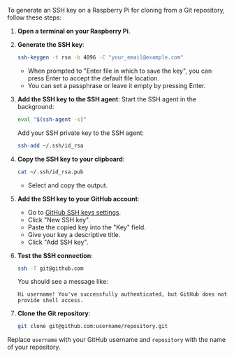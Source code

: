 To generate an SSH key on a Raspberry Pi for cloning from a Git repository, follow these steps:

1. **Open a terminal on your Raspberry Pi**.

2. **Generate the SSH key**:
    ```sh
    ssh-keygen -t rsa -b 4096 -C "your_email@example.com"
    ```
    - When prompted to "Enter file in which to save the key", you can press Enter to accept the default file location.
    - You can set a passphrase or leave it empty by pressing Enter.

3. **Add the SSH key to the SSH agent**:
    Start the SSH agent in the background:
    ```sh
    eval "$(ssh-agent -s)"
    ```
    Add your SSH private key to the SSH agent:
    ```sh
    ssh-add ~/.ssh/id_rsa
    ```

4. **Copy the SSH key to your clipboard**:
    ```sh
    cat ~/.ssh/id_rsa.pub
    ```
    - Select and copy the output.

5. **Add the SSH key to your GitHub account**:
    - Go to [GitHub SSH keys settings](https://github.com/settings/keys).
    - Click "New SSH key".
    - Paste the copied key into the "Key" field.
    - Give your key a descriptive title.
    - Click "Add SSH key".

6. **Test the SSH connection**:
    ```sh
    ssh -T git@github.com
    ```
    You should see a message like:
    ```
    Hi username! You've successfully authenticated, but GitHub does not provide shell access.
    ```

7. **Clone the Git repository**:
    ```sh
    git clone git@github.com:username/repository.git
    ```

Replace `username` with your GitHub username and `repository` with the name of your repository.

